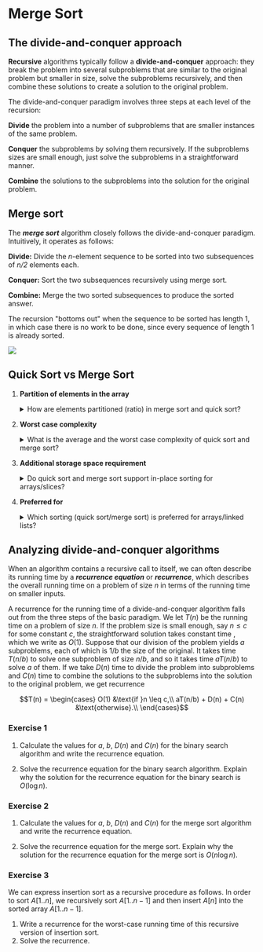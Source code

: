 # Merge Sort

## The divide-and-conquer approach

**Recursive** algorithms typically follow a **divide-and-conquer** approach:
they break the problem into several subproblems that are similar to the original
problem but smaller in size, solve the subproblems recursively, and then combine
these solutions to create a solution to the original problem.

The divide-and-conquer paradigm involves three steps at each level of the recursion:

**Divide** the problem into a number of subproblems that are smaller instances
of the same problem.

**Conquer** the subproblems by solving them recursively. If the subproblems
sizes are small enough, just solve the subproblems in a straightforward manner.

**Combine** the solutions to the subproblems into the solution for the original
problem.

## Merge sort

The ***merge sort*** algorithm closely follows the divide-and-conquer paradigm.
Intuitively, it operates as follows:

**Divide:** Divide the *n*-element sequence to be sorted into two subsequences
of *n/2* elements each.

**Conquer:** Sort the two subsequences recursively using merge sort.

**Combine:** Merge the two sorted subsequences to produce the sorted answer.

The recursion "bottoms out" when the sequence to be sorted has length 1, in
which case there is no work to be done, since every sequence of length 1 is
already sorted.

![](mergeSort.gif)

## Quick Sort vs Merge Sort

1. **Partition of elements in the array**

   <details><summary>How are elements partitioned (ratio) in merge sort and quick sort?</summary>
   In the merge sort, the array is parted into just 2 halves (i.e. $n/2$).

   In case of quick sort, the array is parted into any ratio. There is no
   compulsion of dividing the array of elements into equal parts in quick sort.
   </details>

2. **Worst case complexity**

   <details><summary>What is the average and the worst case complexity of quick sort and merge sort?</summary>
   The worst case complexity of quick sort is $O(n^2)$ as there is need of lot of
   comparisons in the worst condition.

   In merge sort, worst case and average case has same complexities $O(n\log n)$.
   </details>

3. **Additional storage space requirement**

   <details><summary>Do quick sort and merge sort support in-place sorting for arrays/slices?</summary>
   Merge sort is not in place because it requires additional memory space to
   store the auxiliary arrays.

   The quick sort is in place as it doesn’t require any additional storage.
   </details>

4. **Preferred for**

   <details><summary>Which sorting (quick sort/merge sort) is preferred for arrays/linked lists?</summary>
   Quick sort is preferred for arrays.

   Merge sort is preferred for linked lists.
   </details>

## Analyzing divide-and-conquer algorithms

When an algorithm contains a recursive call to itself, we can often describe its running time by a ***recurrence equation*** or ***recurrence***, which describes the overall running time on a problem of size *n* in terms of the running time on smaller inputs.

A recurrence for the running time of a divide-and-conquer algorithm falls out from the three steps of the basic paradigm. We let $T(n)$ be the running time on a problem of size $n$. If the problem size is small enough, say $n \leq c$ for some constant $c$, the straightforward solution takes constant time , which we write as $O(1)$. Suppose that our division of the problem yields $a$ subproblems, each of which is $1/b$ the size of the original. It takes time $T(n/b)$ to solve one subproblem of size $n/b$, and so it takes time $aT(n/b)$ to solve $a$ of them. If we take $D(n)$ time to divide the problem into subproblems and $C(n)$ time to combine the solutions to the subproblems into the solution to the original problem, we get recurrence

$$T(n) =
\begin{cases}
O(1) &\text{if }n \leq c,\\
aT(n/b) + D(n) + C(n) &\text{otherwise}.\\
\end{cases}$$

### Exercise 1

1. Calculate the values for $a$, $b$, $D(n)$ and $C(n)$ for the binary search algorithm and write the recurrence equation.

2. Solve the recurrence equation for the binary search algorithm. Explain why the
solution for the recurrence equation for the binary search is $O(\log n)$.

### Exercise 2

1. Calculate the values for $a$, $b$, $D(n)$ and $C(n)$ for the merge sort algorithm and write the recurrence equation.

2. Solve the recurrence equation for the merge sort. Explain why the solution for the recurrence equation for the merge sort is $O(n\log n)$.

### Exercise 3

We can express insertion sort as a recursive procedure as follows. In order to sort $A[1..n]$, we recursively sort $A[1..n-1]$ and then insert $A[n]$ into the sorted array $A[1..n-1]$.

1. Write a recurrence for the worst-case running time of this recursive version of insertion sort.
2. Solve the recurrence.
